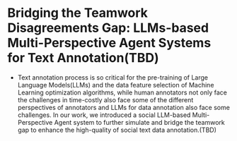 # Bridging the Teamwork Disagreements Gap: LLMs-based Multi-Perspective Agent Systems for Text Annotation(TBD)
- Text annotation process is so critical for the pre-training of Large Language Models(LLMs) and the data feature selection of Machine Learning optimization algorithms, while human annotators not only face the challenges in time-costly also face some of the different perspectives of annotators and LLMs for data annotation also face some challenges. In our work, we introduced a social LLM-based Multi-Perspective Agent system to further simulate and bridge the teamwork gap to enhance the high-quality of social text data annotation.(TBD)
